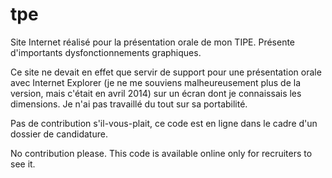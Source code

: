 # tpe
Site Internet réalisé pour la présentation orale de mon TIPE. Présente d'importants dysfonctionnements graphiques.

Ce site ne devait en effet que servir de support pour une présentation orale avec Internet Explorer (je ne me souviens malheureusement plus de la version, mais c'était en avril 2014) sur un écran dont je connaissais les dimensions. Je n'ai pas travaillé du tout sur sa portabilité. 

Pas de contribution s'il-vous-plait, ce code est en ligne dans le cadre d'un dossier de candidature.

No contribution please. This code is available online only for recruiters to see it.
